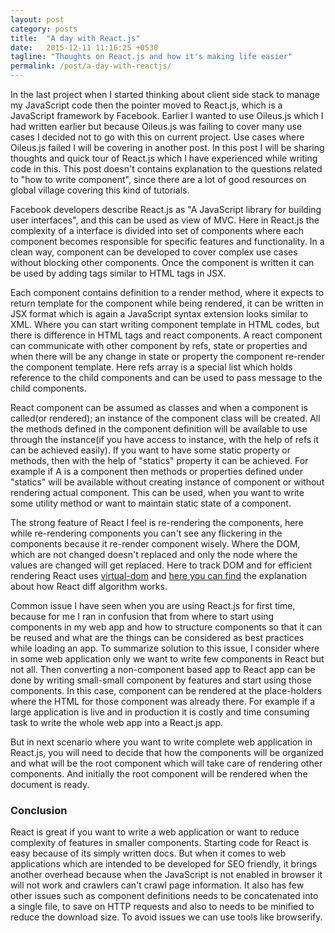 ```yaml
---
layout: post
category: posts
title:  "A day with React.js"
date:   2015-12-11 11:16:25 +0530
tagline: "Thoughts on React.js and how it's making life easier"
permalink: /post/a-day-with-reactjs/
---
```

In the last project when I started thinking about client side stack to manage my JavaScript code then the pointer moved to React.js, which is a JavaScript framework by Facebook. Earlier I wanted to use Oileus.js which I had written earlier but because Oileus.js was failing to cover many use cases I decided not to go with this on current project. Use cases where Oileus.js failed I will be covering in another post. In this post I will be sharing thoughts and quick tour of React.js which I have experienced while writing code in this. This post doesn't contains explanation to the questions related to "how to write component", since there are a lot of good resources on global village covering this kind of tutorials.


Facebook developers describe React.js as "A JavaScript library for building user interfaces", and this can be used as view of MVC. Here in React.js the complexity of a interface is divided into set of components where each component becomes responsible for specific features and functionality. In a clean way, component can be developed to cover complex use cases without blocking other components. Once the component is written it can be used by adding tags similar to HTML tags in JSX.

Each component contains definition to a render method, where it expects to return template for the component while being rendered, it can be written in JSX format which is again a JavaScript syntax extension looks similar to XML. Where you can start writing component template in HTML codes, but there is difference in HTML tags and react components. A react component can communicate with other component by refs, state or properties and when there will be any change in state or property the component re-render the component template. Here refs array is a special list which holds reference to the child components and can be used to pass message to the child components.

React component can be assumed as classes and when a component is called(or rendered); an instance of the component class will be created. All the methods defined in the component definition will be available to use through the instance(if you have access to instance, with the help of refs it can be achieved easily). If you want to have some static property or methods, then with the help of "statics" property it can be achieved. For example if A is a component then methods or properties defined under "statics" will be available without creating instance of component or without rendering actual component. This can be used, when you want to write some utility method or want to maintain static state of a component.

The strong feature of React I feel is re-rendering the components, here while re-rendering components you can't see any flickering in the components because it re-render component wisely. Where the DOM, which are not changed doesn't replaced and only the node where the values are changed will get replaced. Here to track DOM and for efficient rendering React uses [virtual-dom](https://github.com/Matt-Esch/virtual-dom) and [here you can find](http://calendar.perfplanet.com/2013/diff/) the explanation about how React diff algorithm works.

Common issue I have seen when you are using React.js for first time, because for me I ran in confusion that from where to start using components in my web app and how to structure components so that it can be reused and what are the things can be considered as best practices while loading an app. To summarize solution to this issue, I consider where in some web application only we want to write few components in React but not all. Then converting a non-component based app to React app can be done by writing small-small component by features and start using those components. In this case, component can be rendered at the place-holders where the HTML for those component was already there. For example if a large application is live and in production it is costly and time consuming task to write the whole web app into a React.js app.

But in next scenario where you want to write complete web application in React.js, you will need to decide that how the components will be organized and what will be the root component which will take care of rendering other components. And initially the root component will be rendered when the document is ready.

### Conclusion

React is great if you want to write a web application or want to reduce complexity of features in smaller components. Starting code for React is easy because of its simply written docs. But when it comes to web applications which are intended to be developed for SEO friendly, it brings another overhead because when the JavaScript is not enabled in browser it will not work and crawlers can't crawl page information. It also has few other issues such as component definitions needs to be concatenated into a single file, to save on HTTP requests and also to needs to be minified to reduce the download size. To avoid issues we can use tools like browserify.